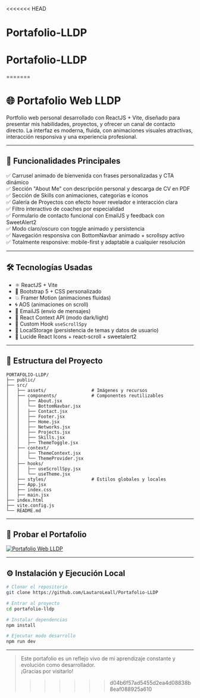 <<<<<<< HEAD
# Portafolio-LLDP
# Portafolio-LLDP
=======
# 🌐 Portafolio Web LLDP

Portfolio web personal desarrollado con ReactJS + Vite, diseñado para presentar mis habilidades, proyectos, y ofrecer un canal de contacto directo. La interfaz es moderna, fluida, con animaciones visuales atractivas, interacción responsiva y una experiencia profesional.

---

## 🎯 Funcionalidades Principales

✅ Carrusel animado de bienvenida con frases personalizadas y CTA dinámico <br>
✅ Sección "About Me" con descripción personal y descarga de CV en PDF <br>
✅ Sección de Skills con animaciones, categorías e íconos <br>
✅ Galería de Proyectos con efecto hover revelador e interacción clara <br>
✅ Filtro interactivo de coaches por especialidad <br>
✅ Formulario de contacto funcional con EmailJS y feedback con SweetAlert2 <br>
✅ Modo claro/oscuro con toggle animado y persistencia <br>
✅ Navegación responsiva con BottomNavbar animado + scrollspy activo <br>
✅ Totalmente responsive: mobile-first y adaptable a cualquier resolución <br>

---

## 🛠️ Tecnologías Usadas

- ⚛ ReactJS + Vite
- 🎨 Bootstrap 5 + CSS personalizado
- 💥 Framer Motion (animaciones fluidas)
- 🌀 AOS (animaciones on scroll)
- 📩 EmailJS (envío de mensajes)
- 🧠 React Context API (modo dark/light)
- 📍 Custom Hook `useScrollSpy`
- 💾 LocalStorage (persistencia de temas y datos de usuario)
- 🧰 Lucide React Icons + react-scroll + sweetalert2

---

## 📁 Estructura del Proyecto

```
PORTAFOLIO-LLDP/
├── public/
├── src/
│   ├── assets/                 # Imágenes y recursos
│   ├── components/             # Componentes reutilizables
│   │   ├── About.jsx
│   │   └── BottomNavbar.jsx
│   │   ├── Contact.jsx
│   │   ├── Footer.jsx
│   │   ├── Home.jsx
│   │   ├── Networks.jsx
│   │   ├── Projects.jsx
│   │   ├── Skills.jsx
│   │   ├── ThemeToggle.jsx
│   ├── context/
│   │   ├── ThemeContext.jsx
│   │   └── ThemeProvider.jsx
│   ├── hooks/
│   │   ├── useScrollSpy.jsx
│   │   └── useTheme.jsx
│   ├── styles/                 # Estilos globales y locales
│   ├── App.jsx
│   ├── index.css
│   ├── main.jsx
├── index.html
├── vite.config.js
└── README.md
```

---

## 🚀 Probar el Portafolio

[![Portafolio Web LLDP](https://img.shields.io/badge/Portafolio%20Web%20LLDP-000000?style=for-the-badge&logo=vercel&logoColor=white&labelColor=000000)](https://portafolio-lldp.vercel.app/)

---

## ⚙ Instalación y Ejecución Local

```bash
# Clonar el repositorio
git clone https://github.com/LautaroLeall/Portafolio-LLDP

# Entrar al proyecto
cd portafolio-lldp

# Instalar dependencias
npm install

# Ejecutar modo desarrollo
npm run dev
```

---

> Este portafolio es un reflejo vivo de mi aprendizaje constante y evolución como desarrollador. <br>
> ¡Gracias por visitarlo!
>>>>>>> d04b6f57ad5455d2ea4d08838b8eaf088925a610
